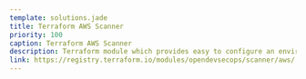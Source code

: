 ```yaml
---
template: solutions.jade
title: Terraform AWS Scanner
priority: 100
caption: Terraform AWS Scanner
description: Terraform module which provides easy to configure an environment for running automated security scanning solutions
link: https://registry.terraform.io/modules/opendevsecops/scanner/aws/
---
```

